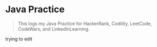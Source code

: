 # Java Practice

> This logs my Java Practice for HackerRank, Codility, LeetCode, CodeWars, and LinkedInLearning.

trying to edit
